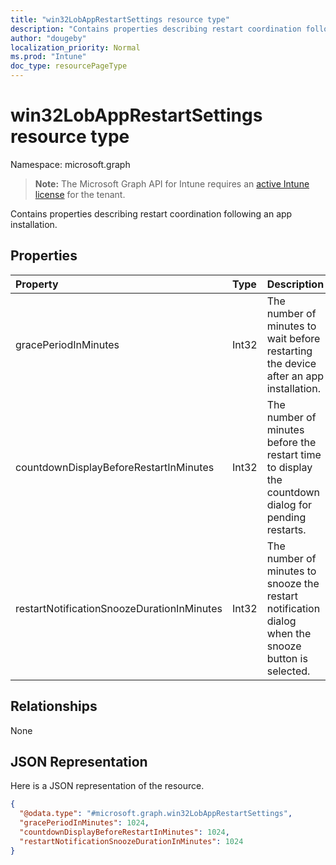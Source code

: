 ```yaml
---
title: "win32LobAppRestartSettings resource type"
description: "Contains properties describing restart coordination following an app installation."
author: "dougeby"
localization_priority: Normal
ms.prod: "Intune"
doc_type: resourcePageType
---
```


# win32LobAppRestartSettings resource type

Namespace: microsoft.graph

> **Note:** The Microsoft Graph API for Intune requires an [active Intune license](https://go.microsoft.com/fwlink/?linkid=839381) for the tenant.

Contains properties describing restart coordination following an app installation.

## Properties
|Property|Type|Description|
|:---|:---|:---|
|gracePeriodInMinutes|Int32|The number of minutes to wait before restarting the device after an app installation.|
|countdownDisplayBeforeRestartInMinutes|Int32|The number of minutes before the restart time to display the countdown dialog for pending restarts.|
|restartNotificationSnoozeDurationInMinutes|Int32|The number of minutes to snooze the restart notification dialog when the snooze button is selected.|

## Relationships
None

## JSON Representation
Here is a JSON representation of the resource.
<!-- {
  "blockType": "resource",
  "@odata.type": "microsoft.graph.win32LobAppRestartSettings"
}
-->
``` json
{
  "@odata.type": "#microsoft.graph.win32LobAppRestartSettings",
  "gracePeriodInMinutes": 1024,
  "countdownDisplayBeforeRestartInMinutes": 1024,
  "restartNotificationSnoozeDurationInMinutes": 1024
}
```



